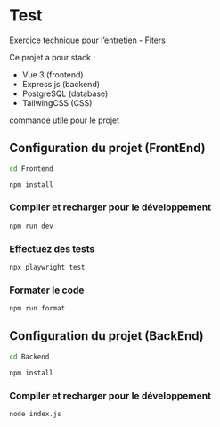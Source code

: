 # Test

Exercice technique pour l’entretien - Fiters

Ce projet a pour stack :
- Vue 3 (frontend)  
- Express.js (backend)
- PostgreSQL (database)
- TailwingCSS (CSS)


commande utile pour le projet 

## Configuration du projet (FrontEnd)

```sh
cd Frontend 
```

```sh
npm install
```

### Compiler et recharger pour le développement

```sh
npm run dev
```

### Effectuez des tests

```sh
npx playwright test
```

### Formater le code

```sh
npm run format
```
## Configuration du projet (BackEnd)

```sh
cd Backend 
```

```sh
npm install
```

### Compiler et recharger pour le développement

```sh
node index.js
```